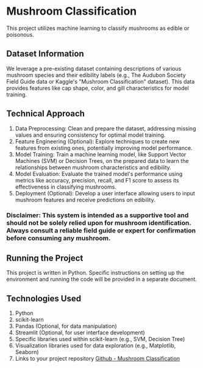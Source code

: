 # Mushroom Classification

This project utilizes machine learning to classify mushrooms as edible or poisonous.

## Dataset Information
We leverage a pre-existing dataset containing descriptions of various mushroom species and their edibility labels (e.g., The Audubon Society Field Guide data or Kaggle's "Mushroom Classification" dataset). This data provides features like cap shape, color, and gill characteristics for model training.

## Technical Approach
1. Data Preprocessing: Clean and prepare the dataset, addressing missing values and ensuring consistency for optimal model training.
2. Feature Engineering (Optional): Explore techniques to create new features from existing ones, potentially improving model performance.
3. Model Training: Train a machine learning model, like Support Vector Machines (SVM) or Decision Trees, on the prepared data to learn the relationships between mushroom characteristics and edibility.
4. Model Evaluation: Evaluate the trained model's performance using metrics like accuracy, precision, recall, and F1 score to assess its effectiveness in classifying mushrooms.
5. Deployment (Optional): Develop a user interface allowing users to input mushroom features and receive predictions on edibility.
### Disclaimer: This system is intended as a supportive tool and should not be solely relied upon for mushroom identification.  Always consult a reliable field guide or expert for confirmation before consuming any mushroom.

## Running the Project
This project is written in Python.  Specific instructions on setting up the environment and running the code will be provided in a separate document.

## Technologies Used
1. Python
2. scikit-learn
3. Pandas (Optional, for data manipulation)
4. Streamlit (Optional, for user interface development)
5. Specific libraries used within scikit-learn (e.g., SVM, Decision Tree)
6. Visualization libraries used for data exploration (e.g., Matplotlib, Seaborn)
7. Links to your project repository [Github - Mushroom Classification](https://github.com/Vishalkm206/Mushroom-classification)
